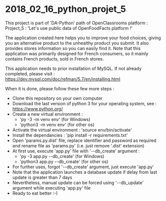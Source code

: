 # 2018_02_16_python_projet_5
This project is part of 'DA-Python' path of OpenClassrooms platform : Project_5 : 'Let's use public data of OpenFoodFacts platform !'

The application created here helps you to improve your food choices, giving you an alternative product to the unhealthy product you submit. It also provides stores information so you can easily find it.
Note that this application was primarily designed for French consumers, so it mainly contains French products, sold in French stores.

This application needs to prior installation of MySQL. If not already completed, please visit : https://dev.mysql.com/doc/refman/5.7/en/installing.html

When it is done, please follow these few more steps :
- Clone this repository on your own computer
- Download the last version of python 3 for your operating system, see : https://www.python.org/
- Create a new virtual environment :
    - 'py -3 -m venv env' (for Windows)
    - 'python3 -m venv env' (for other os)
- Activate the virtual environment : 'source env/bin/activate'
- Install the dependancies : 'pip install -r requirements.txt'
- Open 'params.py.dist' file, replace identifier and password as required and rename file as 'params.py' (i.e. just remove '.dist' extension)
- At first use, execute 'app.py' file with '--db_create' argument :
    - 'py -3 app.py --db_create' (for Windows)
    - 'python3 app.py --db_create' (for other os)
- For further uses, forgot '--db_create' argument, just execute 'app.py'
- Note that the application launches a database update if delay from last update is greater than 7 days
- Nevertheless, manual update can be forced using '--db_update' argument while executing 'app.py' file
- Ready to eat better :-)
